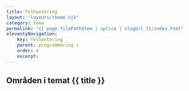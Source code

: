 ```yaml
---
title: Felhantering
layout: "layouts/theme.njk"
category: tema
permalink: "{{ page.filePathStem | splice | slugUrl }}/index.html"
eleventyNavigation:
    key: felhantering
    parent: programmering 1
    order: 4
    excerpt: 
---
```

## Områden i temat {{ title }}
